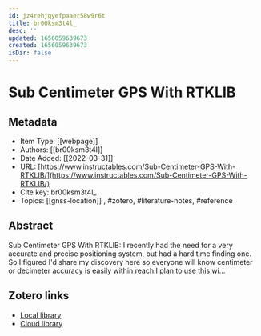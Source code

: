 ```yaml
---
id: jz4rehjqyefpaaer58w9r6t
title: br00ksm3t4l_
desc: ''
updated: 1656059639673
created: 1656059639673
isDir: false
---
```

# Sub Centimeter GPS With RTKLIB

## Metadata

* Item Type: [[webpage]]
* Authors: [[br00ksm3t4l]]
* Date Added: [[2022-03-31]]
* URL: [https://www.instructables.com/Sub-Centimeter-GPS-With-RTKLIB/](https://www.instructables.com/Sub-Centimeter-GPS-With-RTKLIB/)
* Cite key: br00ksm3t4l_
* Topics: [[gnss-location]]
, #zotero, #literature-notes, #reference

## Abstract

Sub Centimeter GPS With RTKLIB: I recently had the need for a very accurate and precise positioning system, but had a hard time finding one. So I figured I'd share my discovery here so everyone will know centimeter or decimeter accuracy is easily within reach.I plan to use this wi…


##  Zotero links
* [Local library](zotero://select/items/3_98VFP95B)
* [Cloud library](http://zotero.org/groups/4613367/items/98VFP95B)

